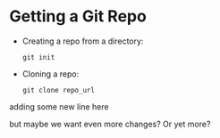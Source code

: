 # Getting a Git Repo

-   Creating a repo from a directory:
    
        git init
-   Cloning a repo:
    
        git clone repo_url

adding some new line here

but maybe we want even more changes? Or yet more?